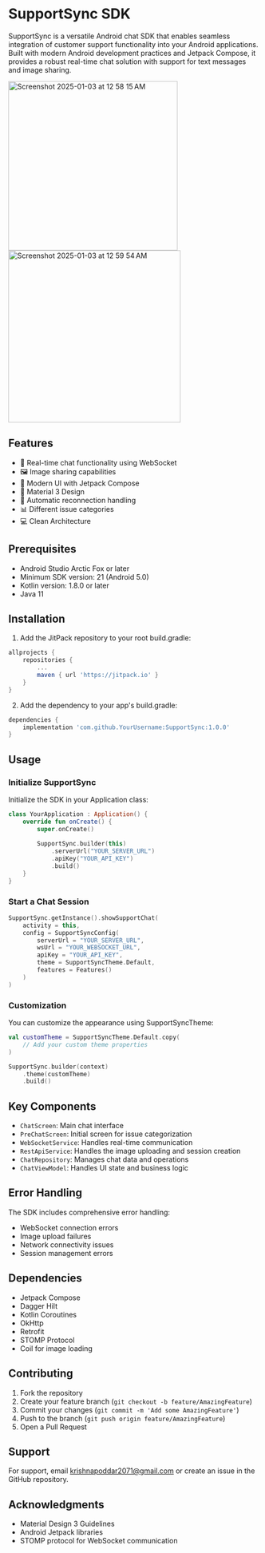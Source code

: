 # SupportSync SDK

SupportSync is a versatile Android chat SDK that enables seamless integration of customer support functionality into your Android applications. Built with modern Android development practices and Jetpack Compose, it provides a robust real-time chat solution with support for text messages and image sharing.


<img width="339" alt="Screenshot 2025-01-03 at 12 58 15 AM" src="https://github.com/user-attachments/assets/978696d4-7076-466b-bb8e-743377e3e1a6" />

<img width="345" alt="Screenshot 2025-01-03 at 12 59 54 AM" src="https://github.com/user-attachments/assets/51415b08-77be-4987-9473-dbdc818bef88" />





## Features

- 🚀 Real-time chat functionality using WebSocket
- 🖼️ Image sharing capabilities
- 📱 Modern UI with Jetpack Compose
- 🎨 Material 3 Design
- 🔄 Automatic reconnection handling
- 📊 Different issue categories
- 💻 Clean Architecture

## Prerequisites

- Android Studio Arctic Fox or later
- Minimum SDK version: 21 (Android 5.0)
- Kotlin version: 1.8.0 or later
- Java 11

## Installation

1. Add the JitPack repository to your root build.gradle:
```gradle
allprojects {
    repositories {
        ...
        maven { url 'https://jitpack.io' }
    }
}
```

2. Add the dependency to your app's build.gradle:
```gradle
dependencies {
    implementation 'com.github.YourUsername:SupportSync:1.0.0'
}
```

## Usage

### Initialize SupportSync

Initialize the SDK in your Application class:

```kotlin
class YourApplication : Application() {
    override fun onCreate() {
        super.onCreate()
        
        SupportSync.builder(this)
            .serverUrl("YOUR_SERVER_URL")
            .apiKey("YOUR_API_KEY")
            .build()
    }
}
```

### Start a Chat Session

```kotlin
SupportSync.getInstance().showSupportChat(
    activity = this,
    config = SupportSyncConfig(
        serverUrl = "YOUR_SERVER_URL",
        wsUrl = "YOUR_WEBSOCKET_URL",
        apiKey = "YOUR_API_KEY",
        theme = SupportSyncTheme.Default,
        features = Features()
    )
)
```

### Customization

You can customize the appearance using SupportSyncTheme:

```kotlin
val customTheme = SupportSyncTheme.Default.copy(
    // Add your custom theme properties
)

SupportSync.builder(context)
    .theme(customTheme)
    .build()
```


## Key Components

- `ChatScreen`: Main chat interface
- `PreChatScreen`: Initial screen for issue categorization
- `WebSocketService`: Handles real-time communication
- `RestApiService`: Handles the image uploading and session creation
- `ChatRepository`: Manages chat data and operations
- `ChatViewModel`: Handles UI state and business logic

## Error Handling

The SDK includes comprehensive error handling:

- WebSocket connection errors
- Image upload failures
- Network connectivity issues
- Session management errors

## Dependencies

- Jetpack Compose
- Dagger Hilt
- Kotlin Coroutines
- OkHttp
- Retrofit
- STOMP Protocol
- Coil for image loading

## Contributing

1. Fork the repository
2. Create your feature branch (`git checkout -b feature/AmazingFeature`)
3. Commit your changes (`git commit -m 'Add some AmazingFeature'`)
4. Push to the branch (`git push origin feature/AmazingFeature`)
5. Open a Pull Request


## Support

For support, email krishnapoddar2071@gmail.com or create an issue in the GitHub repository.

## Acknowledgments

- Material Design 3 Guidelines
- Android Jetpack libraries
- STOMP protocol for WebSocket communication
